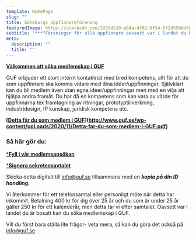 ```yaml
---
template: HomePage
slug: ""
title: Göteborgs Uppfinnareförening
featuredImage: https://ucarecdn.com/323fd518-e84a-4f82-8f54-5f2d55b6d60d/
subtitle: '***"Föreningen för alla uppfinnare oavsett var i landet du bor"***'
meta:
  description: ""
  title: ""
---
```

**[Välkommen att söka medlemskap i GUF](http://www.guf.se/index.php/medlem/bli-medlem/)**

GUF erbjuder ett stort internt kontaktnät med bred kompetens, allt för att du som uppfinnare ska komma vidare med dina idéer/uppfinningar. Självklart kan du bli medlem även utan egna idéer/uppfinningar men med en vilja att hjälpa andra framåt. Du har då en kompetens som kan vara av värde för uppfinnarna tex framtagning av ritningar, prototyptillverkning, industridesign, IP kunskap, juridisk kompetens etc.

[](http://www.guf.se/wp-content/upLoads/2020/11/Detta-far-du-som-medlem-i-GUF.pdf)**[[Detta får du som medlem i GUF](http://www.guf.se/wp-content/upLoads/2020/11/Detta-far-du-som-medlem-i-GUF.pdf)](http://www.guf.se/wp-content/upLoads/2020/11/Detta-far-du-som-medlem-i-GUF.pdf)**

### Så här gör du:

[\***Fyll i vår medlemsansökan**](http://www.guf.se/wp-content/upLoads/2018/07/GUF-MEDLEMSANSOKAN-maj-2018.pdf)

[\***Signera sekretessavtalet**](http://www.guf.se/wp-content/upLoads/2018/07/GUF-SEKRETESSATAGANDE-maj-2018.pdf)

Skicka detta digitalt till [info@guf.se](mailto:info@guf.se) tillsammans med en ***kopia på din ID handling.***

Vi återkommer för ett telefonsamtal eller personligt möte när detta har inkommit. Betalning 400 kr för dig över 25 år och du som är under 25 år gäller 250 kr för ett kalenderår, men detta tar vi efter samtalet. Oavsett var i landet du är bosatt kan du söka medlemskap i GUF.

Vill du först bara ställa lite frågor- veta mera, så kan du göra det också på [info@guf.se](mailto:info@guf.se)